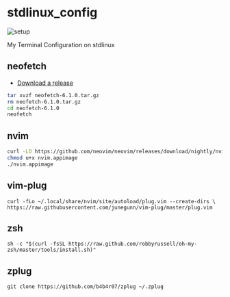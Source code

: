 # stdlinux_config

![setup](https://raw.githubusercontent.com/n-tropy247/stdlinux-config/assets/images/stdlinux-setup.png)

My Terminal Configuration on stdlinux

## neofetch
* [Download a release](https://github.com/dylanaraps/neofetch/releases/latest)
```bash
tar xvzf neofetch-6.1.0.tar.gz
rm neofetch-6.1.0.tar.gz
cd neofetch-6.1.0
neofetch
```

## nvim
```bash
curl -LO https://github.com/neovim/neovim/releases/download/nightly/nvim.appimage
chmod u+x nvim.appimage
./nvim.appimage
```

## vim-plug
`curl -fLo ~/.local/share/nvim/site/autoload/plug.vim --create-dirs \
    https://raw.githubusercontent.com/junegunn/vim-plug/master/plug.vim`

## zsh
`sh -c "$(curl -fsSL https://raw.github.com/robbyrussell/oh-my-zsh/master/tools/install.sh)"`

## zplug
`git clone https://github.com/b4b4r07/zplug ~/.zplug`
